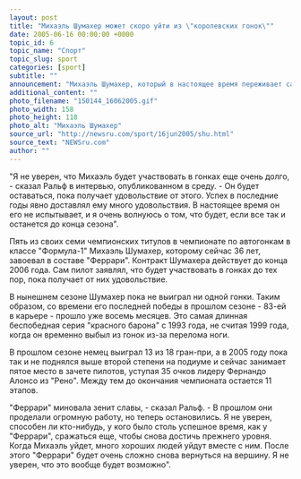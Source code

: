 ```yaml
---
layout: post
title: "Михаэль Шумахер может скоро уйти из \"королевских гонок\""
date: 2005-06-16 00:00:00 +0000
topic_id: 6
topic_name: "Спорт"
topic_slug: sport
categories: [sport]
subtitle: ""
announcement: "Михаэль Шумахер, который в настоящее время переживает самую длинную беспобедную серию в своей карьере в \"Формуле-1\", теперь не испытывает удовольствия от спорта, в котором он долгое время доминировал, и может уйти из него. Об этом, по данным Reuters, в интервью газете Sport Bild сообщил младший брат семикратного чемпиона мира Ральф."
additional_content: ""
photo_filename: "150144_16062005.gif"
photo_width: 158
photo_height: 118
photo_alt: "Михаэль Шумахер"
source_url: "http://newsru.com/sport/16jun2005/shu.html"
source_text: "NEWSru.com"
author: ""
---
```

"Я не уверен, что Михаэль будет участвовать в гонках еще очень долго, - сказал Ральф в интервью, опубликованном в среду. - Он будет оставаться, пока получает удовольствие от этого. Успех в последние годы явно доставлял ему много удовольствия. В настоящее время он его не испытывает, и я очень волнуюсь о том, что будет, если все так и останется до конца сезона".

Пять из своих семи чемпионских титулов в чемпионате по автогонкам в классе "Формула-1" Михаэль Шумахер, которому сейчас 36 лет, завоевал в составе "Феррари". Контракт Шумахера действует до конца 2006 года. Сам пилот заявлял, что будет участвовать в гонках до тех пор, пока получает от них удовольствие.

В нынешнем сезоне Шумахер пока не выиграл ни одной гонки. Таким образом, со времени его последней победы в прошлом сезоне - 83-ей в карьере - прошло уже восемь месяцев. Это самая длинная беспобедная серия "красного барона" с 1993 года, не считая 1999 года, когда он временно выбыл из гонок из-за перелома ноги.

В прошлом сезоне немец выиграл 13 из 18 гран-при, а в 2005 году пока так и не поднялся выше второй степени на подиуме и сейчас занимает пятое место в зачете пилотов, уступая 35 очков лидеру Фернандо Алонсо из "Рено". Между тем до окончания чемпионата остается 11 этапов.

"Феррари" миновала зенит славы, - сказал Ральф. - В прошлом они проделали огромную работу, но теперь остановились. Я не уверен, способен ли кто-нибудь, у кого было столь успешное время, как у "Феррари", сражаться еще, чтобы снова достичь прежнего уровня. Когда Михаэль уйдет, много хороших людей уйдут вместе с ним. После этого "Феррари" будет очень сложно снова вернуться на вершину. Я не уверен, что это вообще будет возможно".
